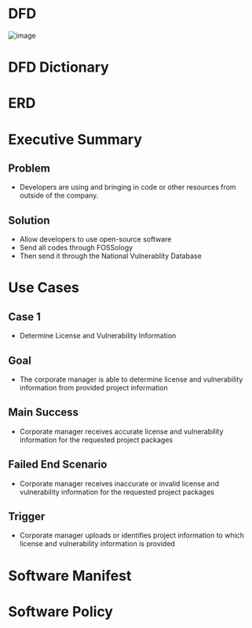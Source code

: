 # DFD 

![image](https://cloud.githubusercontent.com/assets/14796049/11480732/c43bf122-975e-11e5-9a72-265fd05504f4.png)

# DFD Dictionary

# ERD

# Executive Summary
## Problem
- Developers are using and bringing in code or other resources from outside of the company.

## Solution
- Allow developers to use open-source software
- Send all codes through FOSSology
- Then send it through the National Vulnerablity Database

# Use Cases
## Case 1
- Determine License and Vulnerability Information
## Goal
- The corporate manager is able to determine license and vulnerability information from provided project information
## Main Success
- Corporate manager receives accurate license and vulnerability information for the requested project packages
## Failed End Scenario
- Corporate manager receives inaccurate or invalid license and vulnerability information for the requested project packages
## Trigger
- Corporate manager uploads or identifies project information to which license and vulnerability information is provided

# Software Manifest

# Software Policy
